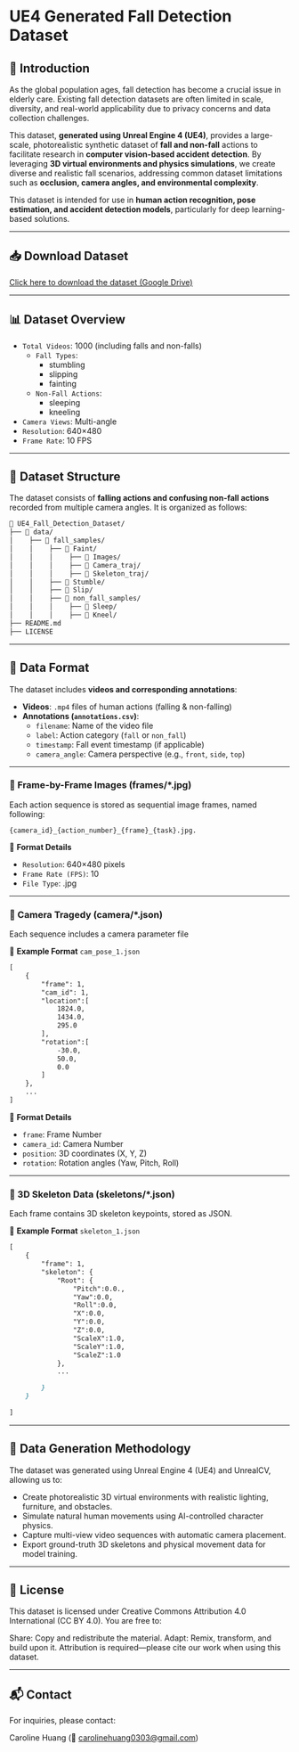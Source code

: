 # UE4 Generated Fall Detection Dataset

## 📌 Introduction
As the global population ages, fall detection has become a crucial issue in elderly care. Existing fall detection datasets are often limited in scale, diversity, and real-world applicability due to privacy concerns and data collection challenges. 

This dataset, **generated using Unreal Engine 4 (UE4)**, provides a large-scale, photorealistic synthetic dataset of **fall and non-fall** actions to facilitate research in **computer vision-based accident detection**. By leveraging **3D virtual environments and physics simulations**, we create diverse and realistic fall scenarios, addressing common dataset limitations such as **occlusion, camera angles, and environmental complexity**.

This dataset is intended for use in **human action recognition, pose estimation, and accident detection models**, particularly for deep learning-based solutions.

---



## 📥 Download Dataset
[Click here to download the dataset (Google Drive)](https://drive.google.com/file/d/1c_UirWUuqJPMAohLENPUDOVuBbPIrArE/view?usp=sharing)

---

## 📊 Dataset Overview
- `Total Videos`: 1000 (including falls and non-falls)
  - `Fall Types`:
      - stumbling
      - slipping
      - fainting
  - `Non-Fall Actions`:
    - sleeping
    - kneeling
- `Camera Views`: Multi-angle 
- `Resolution`: 640×480
- `Frame Rate`: 10 FPS

---

## 📂 Dataset Structure
The dataset consists of **falling actions and confusing non-fall actions** recorded from multiple camera angles. It is organized as follows:




```markdown
📂 UE4_Fall_Detection_Dataset/
├── 📂 data/                    
│    ├── 📂 fall_samples/     
│    │    ├── 📂 Faint/
│    │    │    ├── 📂 Images/
│    │    │    ├── 📂 Camera_traj/
│    │    │    ├── 📂 Skeleton_traj/
│    │    ├── 📂 Stumble/
│    │    ├── 📂 Slip/
│    │    ├── 📂 non_fall_samples/ 
│    │    │    ├── 📂 Sleep/
│    │    │    ├── 📂 Kneel/  
├── README.md                
├── LICENSE                                       

```

---

## 📝 Data Format
The dataset includes **videos and corresponding annotations**:

- **Videos**: `.mp4` files of human actions (falling & non-falling)
- **Annotations (`annotations.csv`)**:
  - `filename`: Name of the video file
  - `label`: Action category (`fall` or `non_fall`)
  - `timestamp`: Fall event timestamp (if applicable)
  - `camera_angle`: Camera perspective (e.g., `front`, `side`, `top`)
  
---


### 📄 Frame-by-Frame Images (frames/*.jpg)
Each action sequence is stored as sequential image frames, named following:

`{camera_id}_{action_number}_{frame}_{task}.jpg.`



🔹 **Format Details**
- `Resolution`: 640×480 pixels 
- `Frame Rate (FPS)`: 10 
- `File Type`: .jpg
---
### 📄 Camera Tragedy (camera/*.json)
Each sequence includes a camera parameter file

📌 **Example Format** `cam_pose_1.json`
```markdown
[
    {
        "frame": 1,
        "cam_id": 1,
        "location":[
            1824.0,
            1434.0,
            295.0
        ],
        "rotation":[
            -30.0,
            50.0,
            0.0
        ]
    },
    ...
]
```
🔹 **Format Details**
- `frame`: Frame Number 
- `camera_id`: Camera Number
- `position`: 3D coordinates (X, Y, Z)
- `rotation`: Rotation angles (Yaw, Pitch, Roll)
---
### 📄 3D Skeleton Data (skeletons/*.json)
Each frame contains 3D skeleton keypoints, stored as JSON.

📌 **Example Format** `skeleton_1.json`
```markdown
[
    {
        "frame": 1,
        "skeleton": {
            "Root": {
                "Pitch":0.0.,
                "Yaw":0.0,
                "Roll":0.0,
                "X":0.0,
                "Y":0.0,
                "Z":0.0,
                "ScaleX":1.0,
                "ScaleY":1.0,
                "ScaleZ":1.0
            },
            ...

        }
    }
   
]
```
---
## 🔬 Data Generation Methodology
The dataset was generated using Unreal Engine 4 (UE4) and UnrealCV, allowing us to:

- Create photorealistic 3D virtual environments with realistic lighting, furniture, and obstacles.
- Simulate natural human movements using AI-controlled character physics.
- Capture multi-view video sequences with automatic camera placement.
- Export ground-truth 3D skeletons and physical movement data for model training.



---


## 📜 License
This dataset is licensed under Creative Commons Attribution 4.0 International (CC BY 4.0). You are free to:

Share: Copy and redistribute the material.
Adapt: Remix, transform, and build upon it. Attribution is required—please cite our work when using this dataset.


---
## 📬 Contact
For inquiries, please contact:

Caroline Huang (📧 carolinehuang0303@gmail.com)


